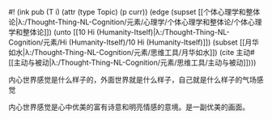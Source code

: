 #! (ink pub (T i) (attr (type Topic) (p curr)) (edge (supset [[个体心理学和整体论|λ:/Thought-Thing-NL-Cognition/元素/心理学/个体心理学和整体论/个体心理学和整体论]]) (unto [[10 Hi (Humanity-Itself)|λ:/Thought-Thing-NL-Cognition/元素/Hi (Humanity-Itself)/10 Hi (Humanity-Itself)]]) (subset [[月华如水|λ:/Thought-Thing-NL-Cognition/元素/思维工具/月华如水]]) (cite 主动#[[主动与被动|λ:/Thought-Thing-NL-Cognition/元素/思维工具/主动与被动]])))

内心世界感觉是什么样子的，外面世界就是什么样子，自己就是什么样子的气场感觉

内心世界感觉是心中优美的富有诗意和明亮情感的意境。是一副优美的画面。

